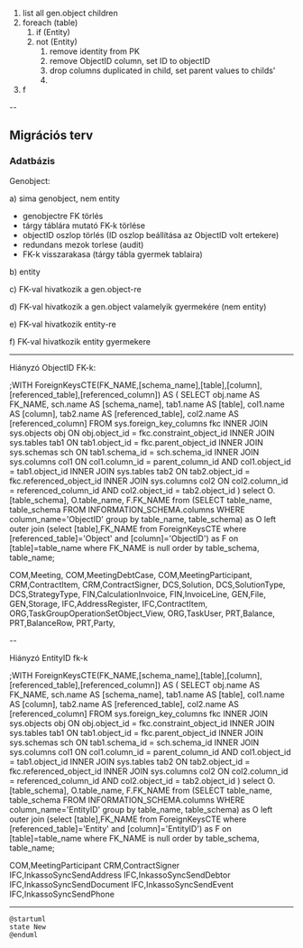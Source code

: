 1. list all gen.object children
2. foreach (table)
   1. if (Entity)
   2. not (Entity)
      1. remove identity from PK
      2. remove ObjectID column, set ID to objectID
      2. drop columns duplicated in child, set parent values to childs'
      3. 
3. f 

--

## Migrációs terv

### Adatbázis

Genobject:

a) sima genobject, nem entity

- genobjectre FK törlés
- tárgy táblára mutató FK-k törlése
- objectID oszlop törlés (ID oszlop beállítása az ObjectID volt ertekere)
- redundans mezok torlese (audit)
- FK-k visszarakasa (tárgy tábla gyermek tablaira)

b) entity

c) FK-val hivatkozik a gen.object-re

d) FK-val hivatkozik a gen.object valamelyik gyermekére  (nem entity)

e) FK-val hivatkozik entity-re

f) FK-val hivatkozik entity gyermekere


---

Hiányzó ObjectID FK-k:

;WITH ForeignKeysCTE(FK_NAME,[schema_name],[table],[column],[referenced_table],[referenced_column]) AS
(
SELECT  obj.name AS FK_NAME,
sch.name AS [schema_name],
tab1.name AS [table],
col1.name AS [column],
tab2.name AS [referenced_table],
col2.name AS [referenced_column]
FROM sys.foreign_key_columns fkc
INNER JOIN sys.objects obj
ON obj.object_id = fkc.constraint_object_id
INNER JOIN sys.tables tab1
ON tab1.object_id = fkc.parent_object_id
INNER JOIN sys.schemas sch
ON tab1.schema_id = sch.schema_id
INNER JOIN sys.columns col1
ON col1.column_id = parent_column_id AND col1.object_id = tab1.object_id
INNER JOIN sys.tables tab2
ON tab2.object_id = fkc.referenced_object_id
INNER JOIN sys.columns col2
ON col2.column_id = referenced_column_id AND col2.object_id = tab2.object_id
)
select O.[table_schema], O.table_name, F.FK_NAME from
(SELECT
table_name, table_schema
FROM INFORMATION_SCHEMA.columns
WHERE column_name='ObjectID'
group by table_name, table_schema) as O left outer join
(select [table],FK_NAME from ForeignKeysCTE where [referenced_table]='Object' and [column]='ObjectID') as F
on [table]=table_name
where FK_NAME is null
order by table_schema, table_name;

COM,Meeting,
COM,MeetingDebtCase,
COM,MeetingParticipant,
CRM,ContractItem,
CRM,ContractSigner,
DCS,Solution,
DCS,SolutionType,
DCS,StrategyType,
FIN,CalculationInvoice,
FIN,InvoiceLine,
GEN,File,
GEN,Storage,
IFC,AddressRegister,
IFC,ContractItem,
ORG,TaskGroupOperationSetObject_View,
ORG,TaskUser,
PRT,Balance,
PRT,BalanceRow,
PRT,Party,

--

Hiányzó EntityID fk-k

;WITH ForeignKeysCTE(FK_NAME,[schema_name],[table],[column],[referenced_table],[referenced_column]) AS
(
SELECT  obj.name AS FK_NAME,
sch.name AS [schema_name],
tab1.name AS [table],
col1.name AS [column],
tab2.name AS [referenced_table],
col2.name AS [referenced_column]
FROM sys.foreign_key_columns fkc
INNER JOIN sys.objects obj
ON obj.object_id = fkc.constraint_object_id
INNER JOIN sys.tables tab1
ON tab1.object_id = fkc.parent_object_id
INNER JOIN sys.schemas sch
ON tab1.schema_id = sch.schema_id
INNER JOIN sys.columns col1
ON col1.column_id = parent_column_id AND col1.object_id = tab1.object_id
INNER JOIN sys.tables tab2
ON tab2.object_id = fkc.referenced_object_id
INNER JOIN sys.columns col2
ON col2.column_id = referenced_column_id AND col2.object_id = tab2.object_id
)
select O.[table_schema], O.table_name, F.FK_NAME from
(SELECT
table_name, table_schema
FROM INFORMATION_SCHEMA.columns
WHERE column_name='EntityID'
group by table_name, table_schema) as O left outer join
(select [table],FK_NAME from ForeignKeysCTE where [referenced_table]='Entity' and [column]='EntityID') as F
on [table]=table_name
where FK_NAME is null
order by table_schema, table_name;


COM,MeetingParticipant
CRM,ContractSigner
IFC,InkassoSyncSendAddress
IFC,InkassoSyncSendDebtor
IFC,InkassoSyncSendDocument
IFC,InkassoSyncSendEvent
IFC,InkassoSyncSendPhone

---

```puml
@startuml
state New
@enduml
```